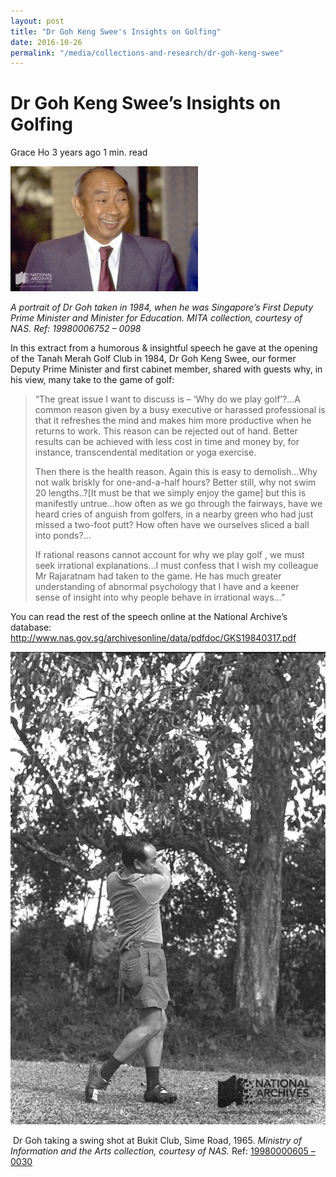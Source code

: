 ```yaml
---
layout: post
title: "Dr Goh Keng Swee's Insights on Golfing"
date: 2016-10-26
permalink: "/media/collections-and-research/dr-goh-keng-swee"
---
```


# Dr Goh Keng Swee’s Insights on Golfing

 Grace Ho 3 years ago 1 min. read

![19980006752 - 0098 GKS colour wm](../../../images/blogs/19980006752-0098-GKS-colour-wm-300x200.jpg)

*A portrait of Dr Goh taken in 1984, when he was Singapore’s First Deputy Prime Minister and Minister for Education.* *MITA collection, courtesy of NAS. Ref: 19980006752 – 0098* 

In this extract from a humorous & insightful speech he gave at  the opening of the Tanah Merah Golf Club in 1984, Dr Goh Keng Swee, our  former Deputy Prime Minister and first cabinet member, shared with  guests why, in his view, many take to the game of golf:

> “The great issue I want to discuss is – ‘Why do we play  golf’?…A common reason given by a busy executive or harassed  professional is that it refreshes the mind and makes him more productive  when he returns to work. This reason can be rejected out of hand.  Better results can be achieved with less cost in time and money by, for  instance, transcendental meditation or yoga exercise.
>
> Then there is the health reason. Again this is easy to demolish…Why  not walk briskly for one-and-a-half hours? Better still, why not swim 20  lengths..?[It must be that we simply enjoy the game] but this is  manifestly untrue…how often as we go through the fairways, have we heard  cries of anguish from golfers, in a nearby green who had just missed a  two-foot putt? How often have we ourselves sliced a ball into ponds?…
>
> If rational reasons cannot account for why we play golf , we must  seek irrational explanations…I must confess that I wish my colleague Mr  Rajaratnam had taken to the game. He has much greater understanding of  abnormal psychology that I have and a keener sense of insight into why  people behave in irrational ways…”

You can read the rest of the speech online at the National Archive’s database: <http://www.nas.gov.sg/archivesonline/data/pdfdoc/GKS19840317.pdf>

![Dr Goh taking a swing shot at Bukit Club, Sime Road, 1965. Ref: 19980000605 - 0030](../../../images/blogs/19980000605-0030-GKS-golf-wm.jpg)

​                                       Dr Goh taking a swing shot at Bukit Club, Sime Road, 1965. 
*Ministry of Information and the Arts collection, courtesy of NAS.* Ref: [19980000605 – 0030](http://www.nas.gov.sg/archivesonline/photographs/record-details/c3336aed-1161-11e3-83d5-0050568939ad)

 

